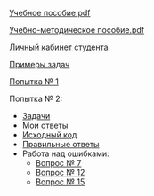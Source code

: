[Учебное пособие.pdf](books/%D0%A3%D1%87%D0%B5%D0%B1%D0%BD%D0%BE%D0%B5%20%D0%BF%D0%BE%D1%81%D0%BE%D0%B1%D0%B8%D0%B5.pdf)

[Учебно-методическое пособие.pdf](books/%D0%A3%D1%87%D0%B5%D0%B1%D0%BD%D0%BE-%D0%BC%D0%B5%D1%82%D0%BE%D0%B4%D0%B8%D1%87%D0%B5%D1%81%D0%BA%D0%BE%D0%B5%20%D0%BF%D0%BE%D1%81%D0%BE%D0%B1%D0%B8%D0%B5.pdf)

[Личный кабинет студента](portal/)

[Примеры задач](demo/)

[Попытка № 1](test1/)

Попытка № 2:
- [Задачи](test2/)
- [Мои ответы](test2-before-send/)
- [Исходный код](src/)
- [Правильные ответы](test2-after-send/)
- Работа над ошибками:
  - [Вопрос № 7](errors/question-7.txt)
  - [Вопрос № 12](errors/question-12.txt)
  - [Вопрос № 15](errors/question-15.txt)
